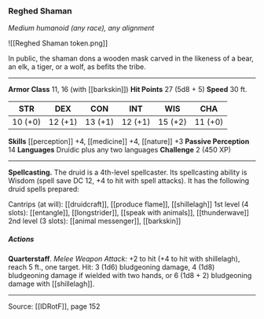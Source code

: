 ### Reghed Shaman
_Medium humanoid (any race), any alignment_

![[Reghed Shaman token.png]]

In public, the shaman dons a wooden mask carved in the likeness of a bear, an elk, a tiger, or a wolf, as befits the tribe.




---

**Armor Class** 11, 16 (with [[barkskin]])
**Hit Points** 27 (5d8 + 5)
**Speed** 30 ft.

| STR     | DEX     | CON     | INT     | WIS     | CHA     |
|---------|---------|---------|---------|---------|---------|
| 10 (+0) | 12 (+1) | 13 (+1) | 12 (+1) | 15 (+2) | 11 (+0) |

**Skills** [[perception]] +4, [[medicine]] +4, [[nature]] +3
**Passive Perception** 14
**Languages** Druidic plus any two languages
**Challenge** 2 (450 XP)

---

**Spellcasting.** The druid is a 4th-level spellcaster. Its spellcasting ability is Wisdom (spell save DC 12, +4 to hit with spell attacks). It has the following druid spells prepared:

Cantrips (at will): [[druidcraft]], [[produce flame]], [[shillelagh]]
1st level (4 slots): [[entangle]], [[longstrider]], [[speak with animals]], [[thunderwave]]
2nd level (3 slots): [[animal messenger]], [[barkskin]]

##### Actions
**Quarterstaff**. _Melee Weapon Attack:_ +2 to hit (+4 to hit with shillelagh), reach 5 ft., one target. Hit: 3 (1d6) bludgeoning damage, 4 (1d8) bludgeoning damage if wielded with two hands, or 6 (1d8 + 2) bludgeoning damage with [[shillelagh]].


---

Source: [[IDRotF]], page 152